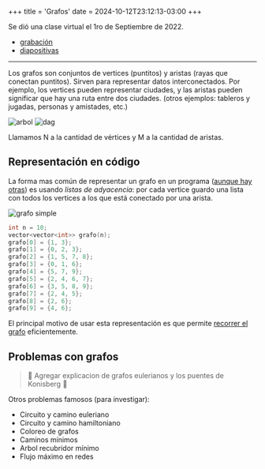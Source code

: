 +++
title = 'Grafos'
date = 2024-10-12T23:12:13-03:00
+++

Se dió una clase virtual el 1ro de Septiembre de 2022.

 - [grabación](https://youtu.be/LwBZqpEdem4)
 - [diapositivas](https://raw.githubusercontent.com/SebastianMestre/taller-oia/master/Diapositivas/2022-09-01%20Grafos%20Arboles%20DFS%20BFS%20Dijkstra%20FloodFill.pdf)

---------------

Los grafos son conjuntos de vertices (puntitos) y aristas (rayas que conectan
puntitos). Sirven para representar datos interconectados. Por ejemplo, los
vertices pueden representar ciudades, y las aristas pueden significar que hay
una ruta entre dos ciudades. (otros ejemplos: tableros y jugadas, personas y
amistades, etc.)

![arbol]( img/tree.png )
![dag]( img/dag.png )

Llamamos N a la cantidad de vértices y M a la cantidad de aristas.

## Representación en código

La forma mas común de representar un grafo en un programa
([aunque hay otras]( representar-grafos )) es usando *listas de adyacencia*: por
cada vertice guardo una lista con todos los vertices a los que está conectado
por una arista.

![grafo simple]( img/flyer-graph.png )

```c++
int n = 10;
vector<vector<int>> grafo(n);
grafo[0] = {1, 3};
grafo[1] = {0, 2, 3};
grafo[2] = {1, 5, 7, 8};
grafo[3] = {0, 1, 6};
grafo[4] = {5, 7, 9};
grafo[5] = {2, 4, 6, 7};
grafo[6] = {3, 5, 8, 9};
grafo[7] = {2, 4, 5};
grafo[8] = {2, 6};
grafo[9] = {4, 6};
```

El principal motivo de usar esta representación es que permite
[recorrer el grafo]( recorridos ) eficientemente.

## Problemas con grafos

> 📝 Agregar explicacion de grafos eulerianos y los puentes de Konisberg 📝

Otros problemas famosos (para investigar):

- Circuito y camino euleriano
- Circuito y camino hamiltoniano
- Coloreo de grafos
- Caminos mínimos
- Arbol recubridor mínimo
- Flujo máximo en redes
